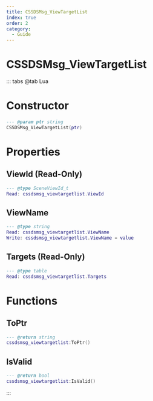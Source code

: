 ```yaml
---
title: CSSDSMsg_ViewTargetList
index: true
order: 2
category:
  - Guide
---
```


# CSSDSMsg_ViewTargetList

::: tabs
@tab Lua
# Constructor
```lua
--- @param ptr string
CSSDSMsg_ViewTargetList(ptr)
```
# Properties
## ViewId (Read-Only)
```lua
--- @type SceneViewId_t
Read: cssdsmsg_viewtargetlist.ViewId
```
## ViewName 
```lua
--- @type string
Read: cssdsmsg_viewtargetlist.ViewName
Write: cssdsmsg_viewtargetlist.ViewName = value
```
## Targets (Read-Only)
```lua
--- @type table
Read: cssdsmsg_viewtargetlist.Targets
```
# Functions
## ToPtr
```lua
--- @return string
cssdsmsg_viewtargetlist:ToPtr()
```
## IsValid
```lua
--- @return bool
cssdsmsg_viewtargetlist:IsValid()
```

:::